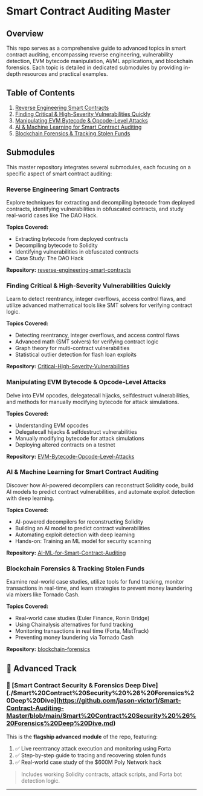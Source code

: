 # Smart Contract Auditing Master

## Overview

This repo serves as a comprehensive guide to advanced topics in smart contract auditing, encompassing reverse engineering, vulnerability detection, EVM bytecode manipulation, AI/ML applications, and blockchain forensics. Each topic is detailed in dedicated submodules by providing in-depth resources and practical examples.

## Table of Contents

1. [Reverse Engineering Smart Contracts](#reverse-engineering-smart-contracts)
2. [Finding Critical & High-Severity Vulnerabilities Quickly](#finding-critical--high-severity-vulnerabilities-quickly)
3. [Manipulating EVM Bytecode & Opcode-Level Attacks](#manipulating-evm-bytecode--opcode-level-attacks)
4. [AI & Machine Learning for Smart Contract Auditing](#ai--machine-learning-for-smart-contract-auditing)
5. [Blockchain Forensics & Tracking Stolen Funds](#blockchain-forensics--tracking-stolen-funds)

## Submodules

This master repository integrates several submodules, each focusing on a specific aspect of smart contract auditing:

### Reverse Engineering Smart Contracts

Explore techniques for extracting and decompiling bytecode from deployed contracts, identifying vulnerabilities in obfuscated contracts, and study real-world cases like The DAO Hack.

**Topics Covered:**

- Extracting bytecode from deployed contracts
- Decompiling bytecode to Solidity
- Identifying vulnerabilities in obfuscated contracts
- Case Study: The DAO Hack

**Repository:** [reverse-engineering-smart-contracts](https://github.com/jason-victor1/reverse-engineering-smart-contracts)

### Finding Critical & High-Severity Vulnerabilities Quickly

Learn to detect reentrancy, integer overflows, access control flaws, and utilize advanced mathematical tools like SMT solvers for verifying contract logic.

**Topics Covered:**

- Detecting reentrancy, integer overflows, and access control flaws
- Advanced math (SMT solvers) for verifying contract logic
- Graph theory for multi-contract vulnerabilities
- Statistical outlier detection for flash loan exploits

**Repository:** [Critical-High-Severity-Vulnerabilities](https://github.com/jason-victor1/Critical-High-Severity-Vulnerabilities)

### Manipulating EVM Bytecode & Opcode-Level Attacks

Delve into EVM opcodes, delegatecall hijacks, selfdestruct vulnerabilities, and methods for manually modifying bytecode for attack simulations.

**Topics Covered:**

- Understanding EVM opcodes
- Delegatecall hijacks & selfdestruct vulnerabilities
- Manually modifying bytecode for attack simulations
- Deploying altered contracts on a testnet

**Repository:** [EVM-Bytecode-Opcode-Level-Attacks](https://github.com/jason-victor1/EVM-Bytecode-Opcode-Level-Attacks)

### AI & Machine Learning for Smart Contract Auditing

Discover how AI-powered decompilers can reconstruct Solidity code, build AI models to predict contract vulnerabilities, and automate exploit detection with deep learning.

**Topics Covered:**

- AI-powered decompilers for reconstructing Solidity
- Building an AI model to predict contract vulnerabilities
- Automating exploit detection with deep learning
- Hands-on: Training an ML model for security scanning

**Repository:** [AI-ML-for-Smart-Contract-Auditing](https://github.com/jason-victor1/AI-ML-for-Smart-Contract-Auditing)

### Blockchain Forensics & Tracking Stolen Funds

Examine real-world case studies, utilize tools for fund tracking, monitor transactions in real-time, and learn strategies to prevent money laundering via mixers like Tornado Cash.

**Topics Covered:**

- Real-world case studies (Euler Finance, Ronin Bridge)
- Using Chainalysis alternatives for fund tracking
- Monitoring transactions in real time (Forta, MistTrack)
- Preventing money laundering via Tornado Cash

**Repository:** [blockchain-forensics](https://github.com/jason-victor1/blockchain-forensics)

## 🧠 Advanced Track  
### 📌 [Smart Contract Security & Forensics Deep Dive](./Smart%20Contract%20Security%20%26%20Forensics%20Deep%20Dive](https://github.com/jason-victor1/Smart-Contract-Auditing-Master/blob/main/Smart%20Contract%20Security%20%26%20Forensics%20Deep%20Dive.md)

This is the **flagship advanced module** of the repo, featuring:

1. ✅ Live reentrancy attack execution and monitoring using Forta  
2. ✅ Step-by-step guide to tracing and recovering stolen funds  
3. ✅ Real-world case study of the $600M Poly Network hack  

> Includes working Solidity contracts, attack scripts, and Forta bot detection logic.

---



